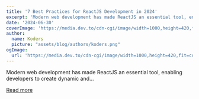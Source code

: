 ```yaml
---
title: '7 Best Practices for ReactJS Development in 2024'
excerpt: 'Modern web development has made ReactJS an essential tool, enabling developers to create dynamic and...'
date: '2024-06-30'
coverImage: 'https://media.dev.to/cdn-cgi/image/width=1000,height=420,fit=cover,gravity=auto,format=auto/https%3A%2F%2Fdev-to-uploads.s3.amazonaws.com%2Fuploads%2Farticles%2Fz2hsv27obmmzmblaox3n.png'
author:
  name: Koders
  picture: "assets/blog/authors/koders.png"
ogImage:
  url: 'https://media.dev.to/cdn-cgi/image/width=1000,height=420,fit=cover,gravity=auto,format=auto/https%3A%2F%2Fdev-to-uploads.s3.amazonaws.com%2Fuploads%2Farticles%2Fz2hsv27obmmzmblaox3n.png'
---
```


Modern web development has made ReactJS an essential tool, enabling developers to create dynamic and...

[Read more](https://dev.to/vyan/7-best-practices-for-reactjs-development-in-2024-1a6e)
